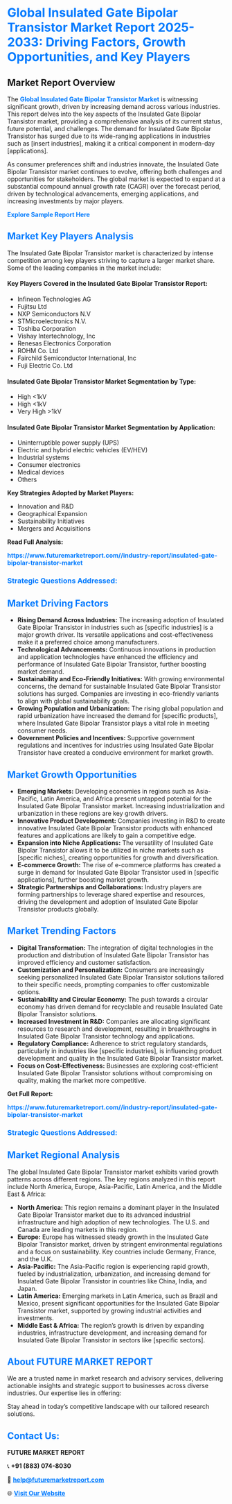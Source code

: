 <h1 style="color: #007BFF;">Global Insulated Gate Bipolar Transistor Market Report 2025-2033: Driving Factors, Growth Opportunities, and Key Players</h1>

<section id="overview">
<h2>Market Report Overview</h2>
<p>The <a href="https://www.futuremarketreport.com//industry-report/insulated-gate-bipolar-transistor-market" style="color: #007BFF; text-decoration: none;"><strong>Global Insulated Gate Bipolar Transistor Market</strong></a> is witnessing significant growth, driven by increasing demand across various industries. This report delves into the key aspects of the Insulated Gate Bipolar Transistor market, providing a comprehensive analysis of its current status, future potential, and challenges. The demand for Insulated Gate Bipolar Transistor has surged due to its wide-ranging applications in industries such as [insert industries], making it a critical component in modern-day [applications].</p>
<p>As consumer preferences shift and industries innovate, the Insulated Gate Bipolar Transistor market continues to evolve, offering both challenges and opportunities for stakeholders. The global market is expected to expand at a substantial compound annual growth rate (CAGR) over the forecast period, driven by technological advancements, emerging applications, and increasing investments by major players.</p>
</section>

<section id="overview">
<p><a href="https://www.futuremarketreport.com//request-sample/reportId=47444" style="color: #007BFF; text-decoration: none;"><strong>Explore Sample Report Here</strong></a></p>
</section>

<section id="key-players">
<h2 style="color: #007BFF;">Market Key Players Analysis</h2>
<p>The Insulated Gate Bipolar Transistor market is characterized by intense competition among key players striving to capture a larger market share. Some of the leading companies in the market include:</p>
<h4>Key Players Covered in the Insulated Gate Bipolar Transistor Report:</h4>
<ul><li>Infineon Technologies AG</li><li>Fujitsu Ltd</li><li>NXP Semiconductors N.V</li><li>STMicroelectronics N.V.</li><li>Toshiba Corporation</li><li>Vishay Intertechnology, Inc</li><li>Renesas Electronics Corporation</li><li>ROHM Co. Ltd</li><li>Fairchild Semiconductor International, Inc</li><li>Fuji Electric Co. Ltd</li></ul>
<h4>Insulated Gate Bipolar Transistor Market Segmentation by Type:</h4>
<ul><li>High &lt;1kV</li><li>High &lt;1kV</li><li>Very High &gt;1kV</li></ul>

<h4>Insulated Gate Bipolar Transistor Market Segmentation by Application:</h4>
<ul><li>Uninterruptible power supply (UPS)</li><li>Electric and hybrid electric vehicles (EV/HEV)</li><li>Industrial systems</li><li>Consumer electronics</li><li>Medical devices</li><li>Others</li></ul>
<p><strong>Key Strategies Adopted by Market Players:</strong></p>
<ul>
<li>Innovation and R&D</li>
<li>Geographical Expansion</li>
<li>Sustainability Initiatives</li>
<li>Mergers and Acquisitions</li>
</ul>
</section>

<section>
<p><strong>Read Full Analysis: </strong></p><a href="https://www.futuremarketreport.com//industry-report/insulated-gate-bipolar-transistor-market" style="color: #007BFF; text-decoration: none;"><strong>https://www.futuremarketreport.com//industry-report/insulated-gate-bipolar-transistor-market</strong></a>
<h3 style="color: #007BFF;">Strategic Questions Addressed:</h3>
</section>

<section id="driving-factors">
<h2 style="color: #007BFF;">Market Driving Factors</h2>
<ul>
<li><strong>Rising Demand Across Industries:</strong> The increasing adoption of Insulated Gate Bipolar Transistor in industries such as [specific industries] is a major growth driver. Its versatile applications and cost-effectiveness make it a preferred choice among manufacturers.</li>
<li><strong>Technological Advancements:</strong> Continuous innovations in production and application technologies have enhanced the efficiency and performance of Insulated Gate Bipolar Transistor, further boosting market demand.</li>
<li><strong>Sustainability and Eco-Friendly Initiatives:</strong> With growing environmental concerns, the demand for sustainable Insulated Gate Bipolar Transistor solutions has surged. Companies are investing in eco-friendly variants to align with global sustainability goals.</li>
<li><strong>Growing Population and Urbanization:</strong> The rising global population and rapid urbanization have increased the demand for [specific products], where Insulated Gate Bipolar Transistor plays a vital role in meeting consumer needs.</li>
<li><strong>Government Policies and Incentives:</strong> Supportive government regulations and incentives for industries using Insulated Gate Bipolar Transistor have created a conducive environment for market growth.</li>
</ul>
</section>

<section id="growth-opportunities">
<h2 style="color: #007BFF;">Market Growth Opportunities</h2>
<ul>
<li><strong>Emerging Markets:</strong> Developing economies in regions such as Asia-Pacific, Latin America, and Africa present untapped potential for the Insulated Gate Bipolar Transistor market. Increasing industrialization and urbanization in these regions are key growth drivers.</li>
<li><strong>Innovative Product Development:</strong> Companies investing in R&D to create innovative Insulated Gate Bipolar Transistor products with enhanced features and applications are likely to gain a competitive edge.</li>
<li><strong>Expansion into Niche Applications:</strong> The versatility of Insulated Gate Bipolar Transistor allows it to be utilized in niche markets such as [specific niches], creating opportunities for growth and diversification.</li>
<li><strong>E-commerce Growth:</strong> The rise of e-commerce platforms has created a surge in demand for Insulated Gate Bipolar Transistor used in [specific applications], further boosting market growth.</li>
<li><strong>Strategic Partnerships and Collaborations:</strong> Industry players are forming partnerships to leverage shared expertise and resources, driving the development and adoption of Insulated Gate Bipolar Transistor products globally.</li>
</ul>
</section>

<section id="trending-factors">
<h2 style="color: #007BFF;">Market Trending Factors</h2>
<ul>
<li><strong>Digital Transformation:</strong> The integration of digital technologies in the production and distribution of Insulated Gate Bipolar Transistor has improved efficiency and customer satisfaction.</li>
<li><strong>Customization and Personalization:</strong> Consumers are increasingly seeking personalized Insulated Gate Bipolar Transistor solutions tailored to their specific needs, prompting companies to offer customizable options.</li>
<li><strong>Sustainability and Circular Economy:</strong> The push towards a circular economy has driven demand for recyclable and reusable Insulated Gate Bipolar Transistor solutions.</li>
<li><strong>Increased Investment in R&D:</strong> Companies are allocating significant resources to research and development, resulting in breakthroughs in Insulated Gate Bipolar Transistor technology and applications.</li>
<li><strong>Regulatory Compliance:</strong> Adherence to strict regulatory standards, particularly in industries like [specific industries], is influencing product development and quality in the Insulated Gate Bipolar Transistor market.</li>
<li><strong>Focus on Cost-Effectiveness:</strong> Businesses are exploring cost-efficient Insulated Gate Bipolar Transistor solutions without compromising on quality, making the market more competitive.</li>
</ul>
</section>

<section>
<p><strong>Get Full Report: </strong></p><a href="https://www.futuremarketreport.com//industry-report/insulated-gate-bipolar-transistor-market" style="color: #007BFF; text-decoration: none;"><strong>https://www.futuremarketreport.com//industry-report/insulated-gate-bipolar-transistor-market</strong></a>
<h3 style="color: #007BFF;">Strategic Questions Addressed:</h3>
</section>


<section id="regional-analysis">
<h2 style="color: #007BFF;">Market Regional Analysis</h2>
<p>The global Insulated Gate Bipolar Transistor market exhibits varied growth patterns across different regions. The key regions analyzed in this report include North America, Europe, Asia-Pacific, Latin America, and the Middle East & Africa:</p>
<ul>
<li><strong>North America:</strong> This region remains a dominant player in the Insulated Gate Bipolar Transistor market due to its advanced industrial infrastructure and high adoption of new technologies. The U.S. and Canada are leading markets in this region.</li>
<li><strong>Europe:</strong> Europe has witnessed steady growth in the Insulated Gate Bipolar Transistor market, driven by stringent environmental regulations and a focus on sustainability. Key countries include Germany, France, and the U.K.</li>
<li><strong>Asia-Pacific:</strong> The Asia-Pacific region is experiencing rapid growth, fueled by industrialization, urbanization, and increasing demand for Insulated Gate Bipolar Transistor in countries like China, India, and Japan.</li>
<li><strong>Latin America:</strong> Emerging markets in Latin America, such as Brazil and Mexico, present significant opportunities for the Insulated Gate Bipolar Transistor market, supported by growing industrial activities and investments.</li>
<li><strong>Middle East & Africa:</strong> The region’s growth is driven by expanding industries, infrastructure development, and increasing demand for Insulated Gate Bipolar Transistor in sectors like [specific sectors].</li>
</ul>
</section>

<footer>
<h2 style="color: #007BFF;">About FUTURE MARKET REPORT</h2>
<p>We are a trusted name in market research and advisory services, delivering actionable insights and strategic support to businesses across diverse industries. Our expertise lies in offering:</p>

<p>Stay ahead in today’s competitive landscape with our tailored research solutions.</p>

<h2 style="color: #007BFF;">Contact Us:</h2>
<p><strong>FUTURE MARKET REPORT</strong></p>
<p>📞 <strong>+91 (883) 074-8030</strong></p>
<p>📧 <strong><a href="mailto:help@futuremarketreport.com" style="color: #007BFF;">help@futuremarketreport.com</a></strong></p>
<p>🌐 <strong><a href="https://www.futuremarketreport.com/" style="color: #007BFF;">Visit Our Website</a></strong></p>
</footer>